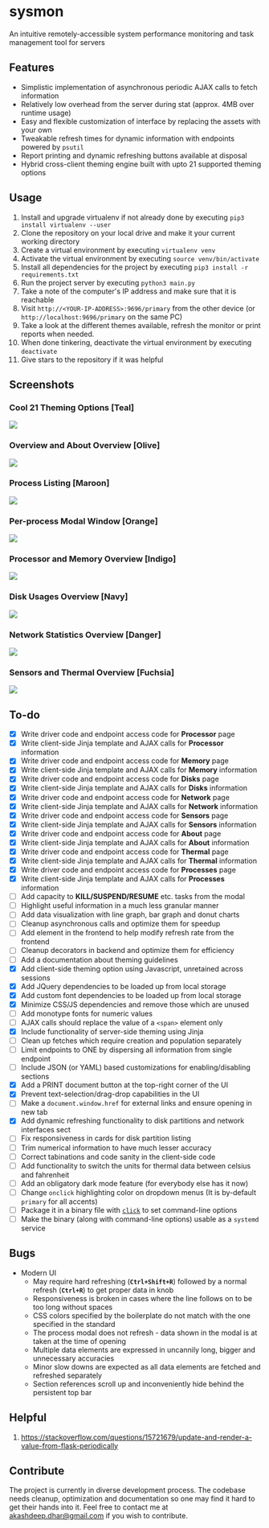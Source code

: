 # sysmon
An intuitive remotely-accessible system performance monitoring and task management tool for servers

## Features
- Simplistic implementation of asynchronous periodic AJAX calls to fetch information
- Relatively low overhead from the server during stat (approx. 4MB over runtime usage)
- Easy and flexible customization of interface by replacing the assets with your own
- Tweakable refresh times for dynamic information with endpoints powered by `psutil`
- Report printing and dynamic refreshing buttons available at disposal
- Hybrid cross-client theming engine built with upto 21 supported theming options

## Usage
1.  Install and upgrade virtualenv if not already done by executing `pip3 install virtualenv --user`
2.  Clone the repository on your local drive and make it your current working directory
3.  Create a virtual environment by executing `virtualenv venv`
4.  Activate the virtual environment by executing `source venv/bin/activate`
5.  Install all dependencies for the project by executing `pip3 install -r requirements.txt`
6.  Run the project server by executing `python3 main.py`
7.  Take a note of the computer's IP address and make sure that it is reachable
8.  Visit `http://<YOUR-IP-ADDRESS>:9696/primary` from the other device (or `http://localhost:9696/primary` on the same PC)
9.  Take a look at the different themes available, refresh the monitor or print reports when needed.
10. When done tinkering, deactivate the virtual environment by executing `deactivate`
11. Give stars to the repository if it was helpful

## Screenshots

### Cool 21 Theming Options [Teal]
![](pictures/themopto.png)

### Overview and About Overview [Olive]
![](pictures/abotinfo.png)

### Process Listing [Maroon]
![](pictures/procinfo.png)

### Per-process Modal Window [Orange]
![](pictures/procmode.png)

### Processor and Memory Overview [Indigo]
![](pictures/cpmminfo.png)

### Disk Usages Overview [Navy]
![](pictures/diskinfo.png)

### Network Statistics Overview [Danger]
![](pictures/netwinfo.png)

### Sensors and Thermal Overview [Fuchsia]
![](pictures/sensinfo.png)

## To-do
- [X] Write driver code and endpoint access code for **Processor** page
- [X] Write client-side Jinja template and AJAX calls for **Processor** information
- [X] Write driver code and endpoint access code for **Memory** page
- [X] Write client-side Jinja template and AJAX calls for **Memory** information
- [X] Write driver code and endpoint access code for **Disks** page
- [X] Write client-side Jinja template and AJAX calls for **Disks** information
- [X] Write driver code and endpoint access code for **Network** page
- [X] Write client-side Jinja template and AJAX calls for **Network** information
- [X] Write driver code and endpoint access code for **Sensors** page
- [X] Write client-side Jinja template and AJAX calls for **Sensors** information
- [X] Write driver code and endpoint access code for **About** page
- [X] Write client-side Jinja template and AJAX calls for **About** information
- [X] Write driver code and endpoint access code for **Thermal** page
- [X] Write client-side Jinja template and AJAX calls for **Thermal** information
- [X] Write driver code and endpoint access code for **Processes** page
- [X] Write client-side Jinja template and AJAX calls for **Processes** information
- [ ] Add capacity to **KILL/SUSPEND/RESUME** etc. tasks from the modal
- [ ] Highlight useful information in a much less granular manner
- [ ] Add data visualization with line graph, bar graph and donut charts
- [ ] Cleanup asynchronous calls and optimize them for speedup
- [ ] Add element in the frontend to help modify refresh rate from the frontend
- [ ] Cleanup decorators in backend and optimize them for efficiency
- [ ] Add a documentation about theming guidelines
- [X] Add client-side theming option using Javascript, unretained across sessions
- [X] Add JQuery dependencies to be loaded up from local storage
- [X] Add custom font dependencies to be loaded up from local storage
- [X] Minimize CSS/JS dependencies and remove those which are unused
- [ ] Add monotype fonts for numeric values
- [ ] AJAX calls should replace the value of a `<span>` element only
- [X] Include functionality of server-side theming using Jinja
- [ ] Clean up fetches which require creation and population separately
- [ ] Limit endpoints to ONE by dispersing all information from single endpoint
- [ ] Include JSON (or YAML) based customizations for enabling/disabling sections
- [X] Add a PRINT document button at the top-right corner of the UI
- [X] Prevent text-selection/drag-drop capabilities in the UI
- [ ] Make a `document.window.href` for external links and ensure opening in new tab
- [X] Add dynamic refreshing functionality to disk partitions and network interfaces sect
- [ ] Fix responsiveness in cards for disk partition listing
- [ ] Trim numerical information to have much lesser accuracy
- [ ] Correct tabinations and code sanity in the client-side code
- [ ] Add functionality to switch the units for thermal data between celsius and fahrenheit
- [ ] Add an obligatory dark mode feature (for everybody else has it now)
- [ ] Change `onclick` highlighting color on dropdown menus (It is by-default `primary` for all accents)
- [ ] Package it in a binary file with [`click`](https://click.palletsprojects.com/en/7.x/) to set command-line options
- [ ] Make the binary (along with command-line options) usable as a `systemd` service

## Bugs
- Modern UI
    - May require hard refreshing (**`Ctrl+Shift+R`**) followed by a normal refresh (**`Ctrl+R`**) to get proper data in knob
    - Responsiveness is broken in cases where the line follows on to be too long without spaces
    - CSS colors specified by the boilerplate do not match with the one specified in the standard
    - The process modal does not refresh - data shown in the modal is at taken at the time of opening
    - Multiple data elements are expressed in uncannily long, bigger and unnecessary accuracies
    - Minor slow downs are expected as all data elements are fetched and refreshed separately
    - Section references scroll up and inconveniently hide behind the persistent top bar

## Helpful
1. https://stackoverflow.com/questions/15721679/update-and-render-a-value-from-flask-periodically

## Contribute
The project is currently in diverse development process. The codebase needs cleanup, optimization and documentation so one may find it hard to get their hands into it. Feel free to contact me at akashdeep.dhar@gmail.com if you wish to contribute.
